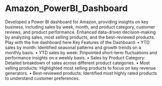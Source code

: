 # Amazon_PowerBI_Dashboard

Developed a Power BI dashboard for Amazon, providing insights on key business, including sales by week, month, and product category, customer reviews, and product performance. Enhanced data-driven decision-making by analyzing sales, most selling products, and the best-reviewed products.
Play with the live dashboard here 
Key Features of the Dashboard: 
•	YTD sales by month: Identified seasonal patterns and growth trends on a monthly basis.
•	YTD sales by week: Pinpointed short-term fluctuations and performance insights on a weekly basis.
•	Sales by Product Category: Detailed breakdown of sales across different product categories.
•	Most selling products: Highlighted most selling products to focus on key revenue generators.
•	Best-reviewed products: Identified most highly rated products to understand customer preferences.

